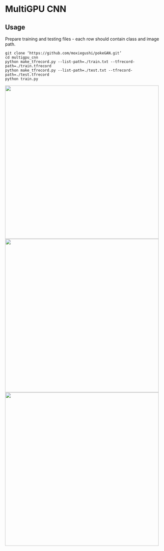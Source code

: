 # MultiGPU CNN

## Usage
Prepare training and testing files - each row should contain class and image path.
```
git clone ‘https://github.com/moxiegushi/pokeGAN.git’
cd multigpu_cnn
python make_tfrecord.py --list-path=./train.txt --tfrecord-path=./train.tfrecord
python make_tfrecord.py --list-path=./test.txt --tfrecord-path=./test.tfrecord
python train.py
```

<img src="https://s14.postimg.org/kp2yzudoh/loss_accuracy.png" width="500">

<img src="https://s14.postimg.org/iyjxy38xd/histogram.png" width="500">

<img src="https://s14.postimg.org/4fcswq5ip/distribution.png" width="500">
